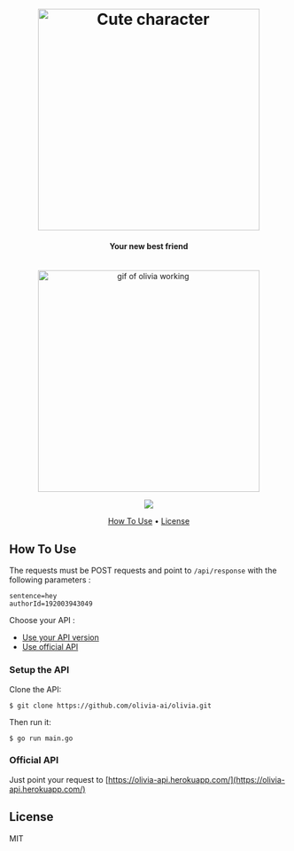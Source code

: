 <h1 align="center">
  <br>
  <img src="https://i.imgur.com/Xz0DUXf.png" alt="Cute character" width="400">
  <br>
</h1>

<h4 align="center">Your new best friend</h4>

<div align="center">
    <br>
    <img src="https://i.imgur.com/hkdqgK6.gif" alt="gif of olivia working" width="400">
    <br>
</div>

<p align="center">
  <a href="https://travis-ci.org/olivia-ai/olivia"><img src="https://travis-ci.org/olivia-ai/olivia.svg?branch=master"></a>
</p>

<p align="center">
  <a href="#how-to-use">How To Use</a> •
  <a href="#license">License</a>
</p>

## How To Use

The requests must be POST requests and point to `/api/response` with the following parameters :
```
sentence=hey
authorId=192003943049
```

Choose your API :

- [Use your API version](#setup-the-api)
- [Use official API](#official-api)

### Setup the API
Clone the API:
```
$ git clone https://github.com/olivia-ai/olivia.git
```

Then run it: 
```
$ go run main.go
```

### Official API

Just point your request to [https://olivia-api.herokuapp.com/](https://olivia-api.herokuapp.com/)


## License

MIT